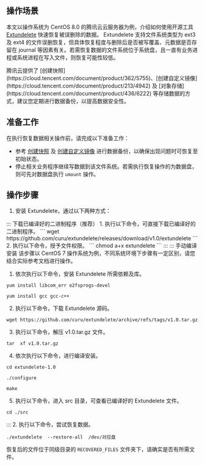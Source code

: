 ## 操作场景
本文以操作系统为 CentOS 8.0 的腾讯云云服务器为例，介绍如何使用开源工具 [Extundelete](https://sourceforge.net/projects/extundelete/) 快速恢复被误删除的数据。
Extundelete 支持文件系统类型为 ext3 及 ext4 的文件误删恢复，但具体恢复程度与删除后是否被写覆盖、元数据是否存留在 journal 等因素有关。若需恢复数据的文件系统位于系统盘，且一直有业务进程或系统进程在写入文件，则恢复可能性较低。

<dx-alert infotype="explain" title="">
腾讯云提供了 [创建快照](https://cloud.tencent.com/document/product/362/5755)、[创建自定义镜像](https://cloud.tencent.com/document/product/213/4942) 及 [对象存储](https://cloud.tencent.com/document/product/436/6222) 等存储数据的方式，建议您定期进行数据备份，以提高数据安全性。
</dx-alert>




## 准备工作
在执行恢复数据相关操作前，请完成以下准备工作：
- 参考 [创建快照](https://cloud.tencent.com/document/product/362/5755) 及 [创建自定义镜像](https://cloud.tencent.com/document/product/213/4942) 进行数据备份，以确保出现问题时可恢复至初始状态。
- 停止相关业务程序继续写数据到该文件系统。若需执行恢复操作的为数据盘，则可先对数据盘执行 `umount` 操作。


## 操作步骤

1. 安装 Extundelete，通过以下两种方式：
<dx-tabs>
::: 下载已编译好的二进制程序（推荐）
1. 执行以下命令，可直接下载已编译好的二进制程序。
```
wget https://github.com/curu/extundelete/releases/download/v1.0/extundelete
```
2. 执行以下命令，授予文件权限。
```
chmod a+x extundelete
```
:::
::: 手动编译安装

<dx-alert infotype="explain" title="">
该步骤以 CentOS 7 操作系统为例，不同系统环境下步骤有一定区别，请您结合实际参考文档进行操作。
</dx-alert>



1. 依次执行以下命令，安装 Extundelete 所需依赖及库。
```shell
yum install libcom_err e2fsprogs-devel
```
```shell
yum install gcc gcc-c++ 
```
2. 执行以下命令，下载 Extundelete 源码。
```
wget https://github.com/curu/extundelete/archive/refs/tags/v1.0.tar.gz
```
3. 执行以下命令，解压 v1.0.tar.gz 文件。
```
tar  xf v1.0.tar.gz
```
4. 依次执行以下命令，进行编译安装。
```
cd extundelete-1.0
```
```
./configure
```
```
make
```
5. 执行以下命令，进入 src 目录，可查看已编译好的 Extundelete 文件。
```
cd ./src
```
:::
</dx-tabs>
2. 执行以下命令，尝试恢复数据。
```
./extundelete  --restore-all  /dev/对应盘
```
恢复后的文件位于同级目录的 `RECOVERED_FILES` 文件夹下，请确实是否有所需文件。

